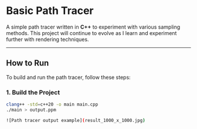 # Basic Path Tracer

A simple path tracer written in **C++** to experiment with various sampling methods. This project will continue to evolve as I learn and experiment further with rendering techniques.

---

## How to Run
To build and run the path tracer, follow these steps:

### 1. Build the Project
```bash
clang++ -std=c++20 -o main main.cpp
./main > output.ppm

![Path tracer output example](result_1000_x_1000.jpg)
